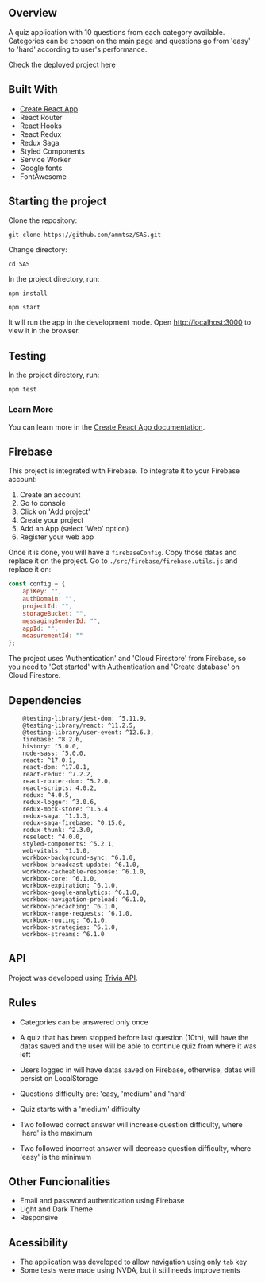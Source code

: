 ## Overview

A quiz application with 10 questions from each category available. Categories can be chosen on the main page and questions go from 'easy' to 'hard' according to user's performance.

Check the deployed project [here](https://sas-trivia.vercel.app/)


## Built With

* [Create React App](https://github.com/facebook/create-react-app)
* React Router
* React Hooks
* React Redux
* Redux Saga
* Styled Components
* Service Worker
* Google fonts
* FontAwesome


## Starting the project

Clone the repository:

`git clone https://github.com/ammtsz/SAS.git`

Change directory:

`cd SAS`

In the project directory, run:

`npm install`

`npm start`

It will run the app in the development mode.
Open [http://localhost:3000](http://localhost:3000) to view it in the browser.


## Testing

In the project directory, run:

`npm test`


### Learn More

You can learn more in the [Create React App documentation](https://facebook.github.io/create-react-app/docs/getting-started).



## Firebase

This project is integrated with Firebase. To integrate it to your Firebase account:

1. Create an account
2. Go to console
3. Click on 'Add project'
4. Create your project
5. Add an App (select 'Web' option)
6. Register your web app

Once it is done, you will have a `firebaseConfig`. Copy those datas and replace it on the project. Go to `./src/firebase/firebase.utils.js` and replace it on:

```javascript
const config = {
    apiKey: "",
    authDomain: "",
    projectId: "",
    storageBucket: "",
    messagingSenderId: "",
    appId: "",
    measurementId: ""
};

```

The project uses 'Authentication' and 'Cloud Firestore' from Firebase, so you need to 'Get started' with Authentication and 'Create database' on Cloud Firestore.


## Dependencies
```
    @testing-library/jest-dom: ^5.11.9,
    @testing-library/react: ^11.2.5,
    @testing-library/user-event: ^12.6.3,
    firebase: ^8.2.6,
    history: ^5.0.0,
    node-sass: ^5.0.0,
    react: ^17.0.1,
    react-dom: ^17.0.1,
    react-redux: ^7.2.2,
    react-router-dom: ^5.2.0,
    react-scripts: 4.0.2,
    redux: ^4.0.5,
    redux-logger: ^3.0.6,
    redux-mock-store: ^1.5.4
    redux-saga: ^1.1.3,
    redux-saga-firebase: ^0.15.0,
    redux-thunk: ^2.3.0,
    reselect: ^4.0.0,
    styled-components: ^5.2.1,
    web-vitals: ^1.1.0,
    workbox-background-sync: ^6.1.0,
    workbox-broadcast-update: ^6.1.0,
    workbox-cacheable-response: ^6.1.0,
    workbox-core: ^6.1.0,
    workbox-expiration: ^6.1.0,
    workbox-google-analytics: ^6.1.0,
    workbox-navigation-preload: ^6.1.0,
    workbox-precaching: ^6.1.0,
    workbox-range-requests: ^6.1.0,
    workbox-routing: ^6.1.0,
    workbox-strategies: ^6.1.0,
    workbox-streams: ^6.1.0
```


## API
Project was developed using [Trivia API](https://opentdb.com/api_config.php).


## Rules
* Categories can be answered only once
* A quiz that has been stopped before last question (10th), will have the datas saved and the user will be able to continue quiz from where it was left
* Users logged in will have datas saved on Firebase, otherwise, datas will persist on LocalStorage

* Questions difficulty are: 'easy, 'medium' and 'hard'
* Quiz starts with a 'medium' difficulty
* Two followed correct answer will increase question difficulty, where 'hard' is the maximum
* Two followed incorrect answer will decrease question difficulty, where 'easy' is the minimum

    
## Other Funcionalities
- Email and password authentication using Firebase
- Light and Dark Theme
- Responsive


## Acessibility
* The application was developed to allow navigation using only `tab` key
* Some tests were made using NVDA, but it still needs improvements






